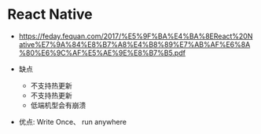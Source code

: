 # React Native

- <https://feday.fequan.com/2017/%E5%9F%BA%E4%BA%8EReact%20Native%E7%9A%84%E8%B7%A8%E4%B8%89%E7%AB%AF%E6%8A%80%E6%9C%AF%E5%AE%9E%E8%B7%B5.pdf>

- 缺点

  - 不支持热更新
  - 不支持热更新
  - 低端机型会有崩溃

- 优点: Write Once、 run anywhere
